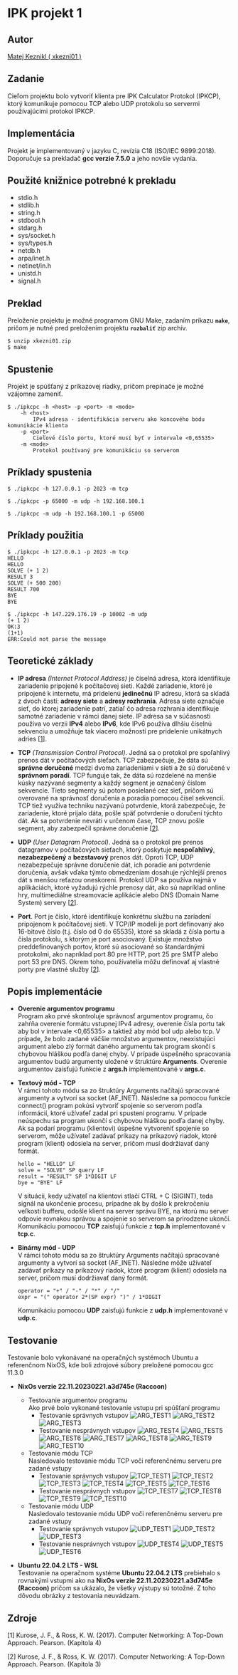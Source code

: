 # IPK projekt 1
## Autor
[Matej Keznikl ( xkezni01 )](https://github.com/kezniklm/)
## Zadanie
Cieľom projektu bolo vytvoriť klienta pre IPK Calculator Protokol (IPKCP), ktorý komunikuje pomocou TCP alebo UDP protokolu so servermi používajúcimi protokol IPKCP.

## Implementácia 

Projekt je implementovaný v jazyku C, revízia C18 (ISO/IEC 9899:2018). Doporučuje sa prekladač **gcc verzie 7.5.0** a jeho novšie vydania.

## Použité knižnice potrebné k prekladu

* stdio.h
* stdlib.h
* string.h
* stdbool.h
* stdarg.h
* sys/socket.h
* sys/types.h
* netdb.h
* arpa/inet.h
* netinet/in.h
* unistd.h
* signal.h

## Preklad 
Preloženie projektu je možné programom GNU Make, zadaním príkazu **```make```**, pričom je nutné pred preložením projektu **```rozbaliť```** zip archív.

```
$ unzip xkezni01.zip
$ make
```

## Spustenie
Projekt je spúšťaný z príkazovej riadky, pričom prepínače je možné vzájomne zameniť.
```
$ ./ipkcpc -h <host> -p <port> -m <mode>
    -h <host>
        IPv4 adresa - identifikácia serveru ako koncového bodu komunikácie klienta
    -p <port>
        Cieľové číslo portu, ktoré musí byť v intervale <0,65535>
    -m <mode>
        Protokol používaný pre komunikáciu so serverom
```
## Príklady spustenia
```
$ ./ipkcpc -h 127.0.0.1 -p 2023 -m tcp

$ ./ipkcpc -p 65000 -m udp -h 192.168.100.1

$ ./ipkcpc -m udp -h 192.168.100.1 -p 65000
```

## Príklady použitia
```
$ ./ipkcpc -h 127.0.0.1 -p 2023 -m tcp
HELLO
HELLO
SOLVE (+ 1 2)
RESULT 3
SOLVE (+ 500 200)
RESULT 700
BYE
BYE
```
```
$ ./ipkcpc -h 147.229.176.19 -p 10002 -m udp
(+ 1 2)
OK:3
(1+1)
ERR:Could not parse the message
```

## Teoretické základy

* **IP adresa** *(Internet Protocol Address)* je číselná adresa, ktorá identifikuje zariadenie pripojené k počítačovej sieti. Každé zariadenie, ktoré je pripojené k internetu, má pridelenú **jedinečnú** IP adresu, ktorá sa skladá z dvoch častí: **adresy siete** a **adresy rozhrania**. Adresa siete označuje sieť, do ktorej zariadenie patrí, zatiaľ čo adresa rozhrania identifikuje samotné zariadenie v rámci danej siete. IP adresa sa v súčasnosti používa vo verzii **IPv4** alebo **IPv6**, kde IPv6 používa dlhšiu číselnú sekvenciu a umožňuje tak viacero možností pre pridelenie unikátnych adries [[1](#ref1)].

* **TCP** *(Transmission Control Protocol)*. Jedná sa o protokol pre spoľahlivý prenos dát v počítačových sieťach. TCP zabezpečuje, že dáta sú **správne doručené** medzi dvoma zariadeniami v sieti a že sú doručené v **správnom poradí**.
TCP funguje tak, že dáta sú rozdelené na menšie kúsky nazývané segmenty a každý segment je označený číslom sekvencie. Tieto segmenty sú potom posielané cez sieť, pričom sú overované na správnosť doručenia a poradia pomocou čísel sekvencií. TCP tiež využíva techniku nazývanú potvrdenie, ktorá zabezpečuje, že zariadenie, ktoré prijalo dáta, pošle späť potvrdenie o doručení týchto dát. Ak sa potvrdenie nevráti v určenom čase, TCP znovu pošle segment, aby zabezpečil správne doručenie [[2](#ref2)].

* **UDP** *(User Datagram Protocol)*. Jedná sa o protokol pre prenos datagramov v počítačových sieťach, ktorý poskytuje **nespoľahlivý**, **nezabezpečený** a **bezstavový** prenos dát. Oproti TCP, UDP nezabezpečuje správne doručenie dát, ich poradie ani potvrdenie doručenia, avšak vďaka týmto obmedzeniam dosahuje rýchlejší prenos dát s menšou reťazou oneskorení. Protokol UDP sa používa najmä v aplikáciách, ktoré vyžadujú rýchle prenosy dát, ako sú napríklad online hry, multimediálne streamovacie aplikácie alebo DNS (Domain Name System) servery [[2](#ref2)].


* **Port**. Port je číslo, ktoré identifikuje konkrétnu službu na zariadení pripojenom k počítačovej sieti. V TCP/IP modeli je port definovaný ako 16-bitové číslo (t.j. číslo od 0 do 65535), ktoré sa skladá z čísla portu a čísla protokolu, s ktorým je port asociovaný. Existuje množstvo preddefinovaných portov, ktoré sú asociované so štandardnými protokolmi, ako napríklad port 80 pre HTTP, port 25 pre SMTP alebo port 53 pre DNS. Okrem toho, používatelia môžu definovať aj vlastné porty pre vlastné služby [[2](#ref2)].

## Popis implementácie
* **Overenie argumentov programu** \
Program ako prvé skontroluje správnosť argumentov programu, čo zahŕňa overenie formátu vstupnej IPv4 adresy, overenie čísla portu tak aby bol v intervale <0,65535> a taktiež aby mód bol udp alebo tcp. V prípade, že bolo zadané väčšie množstvo argumentov, neexistujúci argument alebo zlý formát daného argumentu tak program skončí s chybovou hláškou podľa danej chyby.
V prípade úspešného spracovania argumentov budú argumenty uložené v štruktúre **Arguments**.
Overenie argumentov zaisťujú funkcie z **args.h** implementované v **args.c**.

* **Textový mód - TCP** \
V rámci tohoto módu sa zo štruktúry Arguments načítajú spracované argumenty a vytvorí sa socket (AF_INET). Následne sa pomocou funkcie connect() program pokúsi vytvoriť spojenie so serverom podľa informácií, ktoré užívaťeľ zadal pri spustení programu. V prípade neúspechu sa program ukončí s chybovou hláškou podľa danej chyby. Ak sa podarí programu (klientovi) úspešne vytvoreniť spojenie so serverom, môže užívateľ zadávať príkazy na príkazový riadok, ktoré program (klient) odosiela na server, pričom musí dodržiavať daný formát.
    ```
    hello = "HELLO" LF
    solve = "SOLVE" SP query LF
    result = "RESULT" SP 1*DIGIT LF
    bye = "BYE" LF
    ```
    V situácii, kedy užívateľ na klientovi stlačí CTRL + C (SIGINT), teda signál na ukončenie procesu, prípadne ak by došlo k prekročeniu veľkosti bufferu, odošle klient na server správu BYE, na ktorú mu server odpovie rovnakou správou a spojenie so serverom sa prirodzene ukončí. \
    Komunikáciu pomocou **TCP** zaisťujú funkcie z **tcp.h** implementované v **tcp.c**. 

* **Binárny mód - UDP** \
V rámci tohoto módu sa zo štruktúry Arguments načítajú spracované argumenty a vytvorí sa socket (AF_INET). Následne môže užívateľ zadávať príkazy na príkazový riadok, ktoré program (klient) odosiela na server, pričom musí dodržiavať daný formát.
    ```
    operator = "+" / "-" / "*" / "/"
    expr = "(" operator 2*(SP expr) ")" / 1*DIGIT
    ```
    Komunikáciu pomocou **UDP** zaisťujú funkcie z **udp.h** implementované v **udp.c**. 

## Testovanie
Testovanie bolo vykonávané na operačných systémoch Ubuntu a referenčnom NixOS, kde boli zdrojové súbory preložené pomocou gcc 11.3.0
* **NixOs verzie 22.11.20230221.a3d745e (Raccoon)** 
    * Testovanie argumentov programu \
    Ako prvé bolo vykonané testovanie vstupu pri spúšťaní programu
        * Testovanie správnych vstupov
        ![ARG_TEST1](./test/args/Screenshot_1.png)
        ![ARG_TEST2](./test/args/Screenshot_2.png)
        ![ARG_TEST3](./test/args/Screenshot_3.png)
        * Testovanie nesprávnych vstupov
        ![ARG_TEST4](./test/args/Screenshot_4.png)
        ![ARG_TEST5](./test/args/Screenshot_5.png)
        ![ARG_TEST6](./test/args/Screenshot_6.png)
        ![ARG_TEST7](./test/args/Screenshot_7.png)
        ![ARG_TEST8](./test/args/Screenshot_8.png)
        ![ARG_TEST9](./test/args/Screenshot_9.png)
        ![ARG_TEST10](./test/args/Screenshot_10.png)
    * Testovanie módu TCP \
    Nasledovalo testovanie módu TCP voči referenčnému serveru pre zadané vstupy
        * Testovanie správnych vstupov
        ![TCP_TEST1](./test/tcp/Screenshot_1.png)
        ![TCP_TEST2](./test/tcp/Screenshot_2.png)
        ![TCP_TEST3](./test/tcp/Screenshot_3.png)
        ![TCP_TEST4](./test/tcp/Screenshot_4.png)
        ![TCP_TEST5](./test/tcp/Screenshot_5.png)
        ![TCP_TEST6](./test/tcp/Screenshot_6.png)
        * Testovanie nesprávnych vstupov
        ![TCP_TEST7](./test/tcp/Screenshot_7.png)
        ![TCP_TEST8](./test/tcp/Screenshot_8.png)
        ![TCP_TEST9](./test/tcp/Screenshot_9.png)
        ![TCP_TEST10](./test/tcp/Screenshot_10.png)
    * Testovanie módu UDP \
    Nasledovalo testovanie módu UDP voči referenčnému serveru pre zadané vstupy
        * Testovanie správnych vstupov
        ![UDP_TEST1](./test/udp/Screenshot_1.png)
        ![UDP_TEST2](./test/udp/Screenshot_2.png)
        ![UDP_TEST3](./test/udp/Screenshot_3.png)
        * Testovanie nesprávnych vstupov
        ![UDP_TEST4](./test/udp/Screenshot_4.png)
        ![UDP_TEST5](./test/udp/Screenshot_5.png)
        ![UDP_TEST6](./test/udp/Screenshot_6.png)

* **Ubuntu 22.04.2 LTS - WSL** \
    Testovanie na operačnom systéme **Ubuntu 22.04.2 LTS** prebiehalo s rovnakými vstupmi ako na **NixOs verzie 22.11.20230221.a3d745e (Raccoon)** pričom sa ukázalo, že všetky výstupy sú totožné. Z toho dôvodu obrázky z testovania neuvádzam.

## Zdroje
<a id="ref1"></a> [1] Kurose, J. F., & Ross, K. W. (2017). Computer Networking: A Top-Down Approach. Pearson. (Kapitola 4)

<a id="ref2"></a> [2] Kurose, J. F., & Ross, K. W. (2017). Computer Networking: A Top-Down Approach. Pearson. (Kapitola 3)

